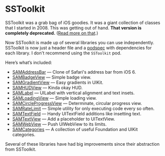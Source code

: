 # SSToolkit

SSToolkit was a grab bag of iOS goodies. It was a giant collection of classes that I started in 2008. This was getting out of hand. **That version is completely deprecated.** ([Read more on that](https://github.com/soffes/sstoolkit/issues/189).)

Now SSToolkit is made up of several libraries you can use independently. SSToolkit is now just a header file and a [podspec](https://cocoapods.org/) with dependencies for each library. I don't recommend using the `SSToolkit` pod.

Here’s what’s included:

* [SAMAddressBar](https://github.com/soffes/SAMAddressBar) — Clone of Safari's address bar from iOS 6.
* [SAMBadgeView](https://github.com/soffes/SAMBadgeView) — Simple badge view.
* [SAMGradientView](https://github.com/soffes/GradientView) — Easy gradients in UIKit.
* [SAMHUDView](https://github.com/soffes/SAMHUDView) — Kinda okay HUD.
* [SAMLabel](https://github.com/soffes/SAMLabel) — UILabel with vertical alignment and text insets.
* [SAMLoadingView](https://github.com/soffes/SAMLoadingView) — Simple loading view.
* [SAMCircleProgressView](https://github.com/soffes/SAMCircleProgressView) — Determinate, circular progress view.
* [SAMRateLimit](https://github.com/soffes/RateLimit) — Simple utility for only executing code every so often.
* [SAMTextField](https://github.com/soffes/SAMTextField) — Handy UITextField additions like insetting text.
* [SAMTextView](https://github.com/soffes/SAMTextView) — Add a placeholder to UITextView.
* [SAMWebView](https://github.com/soffes/SAMWebView) — Push UIWebView to its limits.
* [SAMCategories](https://github.com/soffes/SAMCategories) — A collection of useful Foundation and UIKit categories.

Several of these libraries have had big improvements since their abstraction from SSToolkit.
